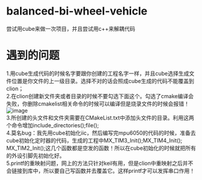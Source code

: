 # balanced-bi-wheel-vehicle
尝试用cube来做一次项目，并且尝试用c++来解耦代码
# 遇到的问题  
1.用cube生成代码的时候名字要跟你创建的工程名字一样，并且cube选择生成文件位置是你文件的上一级目录。选择不对的话会照成cube生成的代码不能覆盖到clion；   
2.在clion创建新文件夹或者目录的时候不要勾选下面这个。勾选了cmake编译会失败，你删除cmakelist相关命令的时候可以编译但是烧录文件的时候会报错！  
![image](https://user-images.githubusercontent.com/58476906/177524810-154220d3-1251-4ff9-a848-30222b8bdda5.png)  
3.所创建的头文件和文件夹需要在CMakeList.txt中添加头文件的目录。利用这两个命令增加include_directories();file();  
4.莫名bug：我先用cube初始化iic，然后编写完mpu6050的代码的时候，准备去cube初始化定时器的代码，生成的工程中MX_TIM3_Init();MX_TIM4_Init(); MX_TIM2_Init();这几个函数都是空发的函数！所以在cube初始化的时候就把所有的外设引脚先初始化好。  
5.printf的重映射问题，网上的方法只针对keil有用，但是clion中重映射之后并不会链接到库中，所以要自己写函数并去覆盖它。这样printf才可以发挥串口作用！
